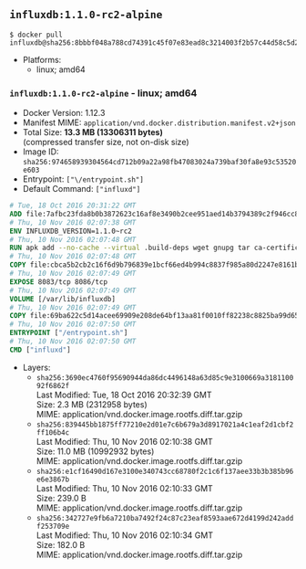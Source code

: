 ## `influxdb:1.1.0-rc2-alpine`

```console
$ docker pull influxdb@sha256:8bbbf048a788cd74391c45f07e83ead8c3214003f2b57c44d58c5d2b77cb4596
```

-	Platforms:
	-	linux; amd64

### `influxdb:1.1.0-rc2-alpine` - linux; amd64

-	Docker Version: 1.12.3
-	Manifest MIME: `application/vnd.docker.distribution.manifest.v2+json`
-	Total Size: **13.3 MB (13306311 bytes)**  
	(compressed transfer size, not on-disk size)
-	Image ID: `sha256:974658939304564cd712b09a22a98fb47083024a739baf30fa8e93c53520e603`
-	Entrypoint: `["\/entrypoint.sh"]`
-	Default Command: `["influxd"]`

```dockerfile
# Tue, 18 Oct 2016 20:31:22 GMT
ADD file:7afbc23fda8b0b3872623c16af8e3490b2cee951aed14b3794389c2f946cc8c7 in / 
# Thu, 10 Nov 2016 02:07:38 GMT
ENV INFLUXDB_VERSION=1.1.0~rc2
# Thu, 10 Nov 2016 02:07:48 GMT
RUN apk add --no-cache --virtual .build-deps wget gnupg tar ca-certificates &&     update-ca-certificates &&     gpg --keyserver hkp://ha.pool.sks-keyservers.net         --recv-keys 05CE15085FC09D18E99EFB22684A14CF2582E0C5 &&     wget -q https://dl.influxdata.com/influxdb/releases/influxdb-${INFLUXDB_VERSION}-static_linux_amd64.tar.gz.asc &&     wget -q https://dl.influxdata.com/influxdb/releases/influxdb-${INFLUXDB_VERSION}-static_linux_amd64.tar.gz &&     gpg --batch --verify influxdb-${INFLUXDB_VERSION}-static_linux_amd64.tar.gz.asc influxdb-${INFLUXDB_VERSION}-static_linux_amd64.tar.gz &&     mkdir -p /usr/src &&     tar -C /usr/src -xzf influxdb-${INFLUXDB_VERSION}-static_linux_amd64.tar.gz &&     rm -f /usr/src/influxdb-*/influxdb.conf &&     chmod +x /usr/src/influxdb-*/* &&     cp -a /usr/src/influxdb-*/* /usr/bin/ &&     rm -rf *.tar.gz* /usr/src /root/.gnupg &&     apk del .build-deps
# Thu, 10 Nov 2016 02:07:48 GMT
COPY file:cbca5b2cb2c16f6d9b796839e1bcf66ed4b994c8837f985a80d2247e8161bcc7 in /etc/influxdb/influxdb.conf 
# Thu, 10 Nov 2016 02:07:49 GMT
EXPOSE 8083/tcp 8086/tcp
# Thu, 10 Nov 2016 02:07:49 GMT
VOLUME [/var/lib/influxdb]
# Thu, 10 Nov 2016 02:07:49 GMT
COPY file:69ba622c5d14acee69909e208de64bf13aa81f0010ff82238c8825ba99d65290 in /entrypoint.sh 
# Thu, 10 Nov 2016 02:07:50 GMT
ENTRYPOINT ["/entrypoint.sh"]
# Thu, 10 Nov 2016 02:07:50 GMT
CMD ["influxd"]
```

-	Layers:
	-	`sha256:3690ec4760f95690944da86dc4496148a63d85c9e3100669a318110092f6862f`  
		Last Modified: Tue, 18 Oct 2016 20:32:39 GMT  
		Size: 2.3 MB (2312958 bytes)  
		MIME: application/vnd.docker.image.rootfs.diff.tar.gzip
	-	`sha256:839445bb1875ff77210e2d01e7c6b679a3d8917021a4c1eaf2d1cbf2ff106b4c`  
		Last Modified: Thu, 10 Nov 2016 02:10:38 GMT  
		Size: 11.0 MB (10992932 bytes)  
		MIME: application/vnd.docker.image.rootfs.diff.tar.gzip
	-	`sha256:e1cf16490d167e3100e340743cc68780f2c1c6f137aee33b3b385b96e6e3867b`  
		Last Modified: Thu, 10 Nov 2016 02:10:33 GMT  
		Size: 239.0 B  
		MIME: application/vnd.docker.image.rootfs.diff.tar.gzip
	-	`sha256:342727e9fb6a7210ba7492f24c87c23eaf8593aae672d4199d242addf253709e`  
		Last Modified: Thu, 10 Nov 2016 02:10:34 GMT  
		Size: 182.0 B  
		MIME: application/vnd.docker.image.rootfs.diff.tar.gzip
